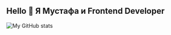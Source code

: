 ## Hello 👏 Я Мустафа и Frontend Developer

![My GitHub stats](https://github-readme-stats.vercel.app/api?username=Mustafa-Aushev&show=reviews,discussions_started,discussions_answered,prs_merged,prs_merged_percentage)
